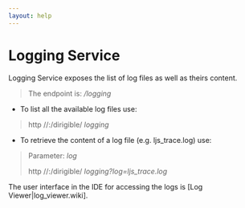 ```yaml
---
layout: help
---
```


Logging Service
===

Logging Service exposes the list of log files as well as theirs content.

> The endpoint is: */logging*

* To list all the available log files use:

> http //<host>:<port>/dirigible/ *logging*

* To retrieve the content of a log file (e.g. ljs_trace.log) use:

> Parameter: *log*
> 
> http //<host>:<port>/dirigible/ *logging?log=ljs_trace.log*


The user interface in the IDE for accessing the logs is [Log Viewer|log_viewer.wiki].

